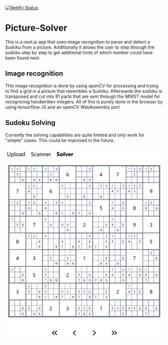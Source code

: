[![Netlify Status](https://api.netlify.com/api/v1/badges/6e374eb3-d341-4782-bcd0-fa1f2c5b962c/deploy-status)](https://app.netlify.com/sites/infallible-golick-cadc1f/deploys)

# Picture-Solver

This is a next.js app that uses image recognition to parse and detect a Sudoku from a picture. Additionally it allows the user to step through the sudoku step by step to get additional hints of which number could have been found next.


## Image recognition

THe image recognition is done by using openCV for processing and trying to find a grid in a picture that resembles a Sudoku. Afterwards the sudoku is transposed and cut into 81 parts that are sent through the MNIST model for recognicing handwritten integers. All of this is purely done in the browser by using tensorflow JS and an openCV WebAssembly port.


## Sudoku Solving

Currently the solving capabilities are quite limited and only work for "simple" cases. This could be improved in the future.

![Sudoku Solver](image.png)
